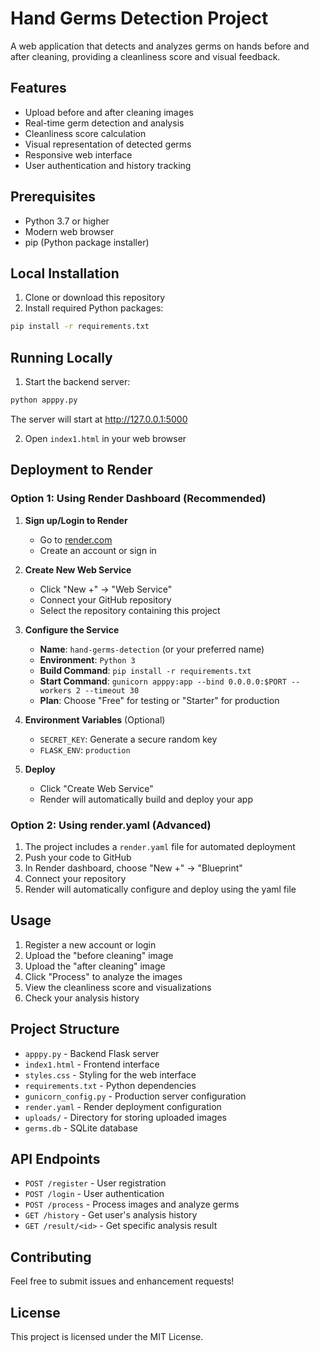 # Hand Germs Detection Project

A web application that detects and analyzes germs on hands before and after cleaning, providing a cleanliness score and visual feedback.

## Features
- Upload before and after cleaning images
- Real-time germ detection and analysis
- Cleanliness score calculation
- Visual representation of detected germs
- Responsive web interface
- User authentication and history tracking

## Prerequisites
- Python 3.7 or higher
- Modern web browser
- pip (Python package installer)

## Local Installation

1. Clone or download this repository
2. Install required Python packages:
```bash
pip install -r requirements.txt
```

## Running Locally

1. Start the backend server:
```bash
python apppy.py
```
The server will start at http://127.0.0.1:5000

2. Open `index1.html` in your web browser

## Deployment to Render

### Option 1: Using Render Dashboard (Recommended)

1. **Sign up/Login to Render**
   - Go to [render.com](https://render.com)
   - Create an account or sign in

2. **Create New Web Service**
   - Click "New +" → "Web Service"
   - Connect your GitHub repository
   - Select the repository containing this project

3. **Configure the Service**
   - **Name**: `hand-germs-detection` (or your preferred name)
   - **Environment**: `Python 3`
   - **Build Command**: `pip install -r requirements.txt`
   - **Start Command**: `gunicorn apppy:app --bind 0.0.0.0:$PORT --workers 2 --timeout 30`
   - **Plan**: Choose "Free" for testing or "Starter" for production

4. **Environment Variables** (Optional)
   - `SECRET_KEY`: Generate a secure random key
   - `FLASK_ENV`: `production`

5. **Deploy**
   - Click "Create Web Service"
   - Render will automatically build and deploy your app

### Option 2: Using render.yaml (Advanced)

1. The project includes a `render.yaml` file for automated deployment
2. Push your code to GitHub
3. In Render dashboard, choose "New +" → "Blueprint"
4. Connect your repository
5. Render will automatically configure and deploy using the yaml file

## Usage
1. Register a new account or login
2. Upload the "before cleaning" image
3. Upload the "after cleaning" image
4. Click "Process" to analyze the images
5. View the cleanliness score and visualizations
6. Check your analysis history

## Project Structure
- `apppy.py` - Backend Flask server
- `index1.html` - Frontend interface
- `styles.css` - Styling for the web interface
- `requirements.txt` - Python dependencies
- `gunicorn_config.py` - Production server configuration
- `render.yaml` - Render deployment configuration
- `uploads/` - Directory for storing uploaded images
- `germs.db` - SQLite database

## API Endpoints
- `POST /register` - User registration
- `POST /login` - User authentication
- `POST /process` - Process images and analyze germs
- `GET /history` - Get user's analysis history
- `GET /result/<id>` - Get specific analysis result

## Contributing
Feel free to submit issues and enhancement requests!

## License
This project is licensed under the MIT License. 